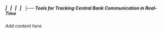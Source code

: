 ##### |   |   |   |   ├── Tools for Tracking Central Bank Communication in Real-Time

*Add content here*